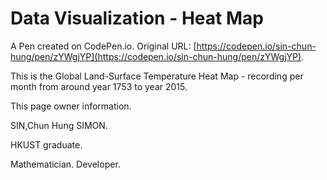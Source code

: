 # Data Visualization - Heat Map

A Pen created on CodePen.io. Original URL: [https://codepen.io/sin-chun-hung/pen/zYWgjYP](https://codepen.io/sin-chun-hung/pen/zYWgjYP).

This is the Global Land-Surface Temperature Heat Map - recording per month from around year 1753 to year 2015. 

This page owner information.

SIN,Chun Hung SIMON.

HKUST graduate.

Mathematician. Developer.
